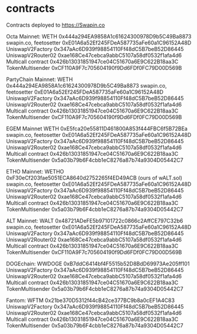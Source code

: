 # contracts
Contracts deployed to https://Swapin.co

Octa Mainnet:
WETH			0x444a294EA9858A1c61624300978D9b5C49Ba8873
swapin.co, feetosetter	0xE01A6a52Ef245FDeA587735aFe60a1C96152A48D
UniswapV2Factory	0x347aAc6D939f98854110Ff48dC5B7beB52D86445
UniswapV2Router02	0xae168Ce47cebca9abbC5107a58df0532f1afa4d6
Multicall contract	0x426b13031851947ce04C51670a6E9C622B18aa3C
TokenMultisender	0xCF110A9F7c705604190f9Dd6FDf0FC79D00D569B

PartyChain Mainnet:
WETH			0x444a294EA9858A1c61624300978D9b5C49Ba8873
swapin.co, feetosetter	0xE01A6a52Ef245FDeA587735aFe60a1C96152A48D
UniswapV2Factory	0x347aAc6D939f98854110Ff48dC5B7beB52D86445
UniswapV2Router02	0xae168Ce47cebca9abbC5107a58df0532f1afa4d6
Multicall contract	0x426b13031851947ce04C51670a6E9C622B18aa3C
TokenMultisender	0xCF110A9F7c705604190f9Dd6FDf0FC79D00D569B

EGEM Mainnet 
WETH			0xE5fca20e55811D461800A853f444FBC6f5B72BEa	
swapin.co, feetosetter	0xE01A6a52Ef245FDeA587735aFe60a1C96152A48D
UniswapV2Factory	0x347aAc6D939f98854110Ff48dC5B7beB52D86445
UniswapV2Router02	0xae168Ce47cebca9abbC5107a58df0532f1afa4d6
Multicall contract	0x426b13031851947ce04C51670a6E9C622B18aa3C
TokenMultisender	0x5a03b79b6F4cbb1eC8276a87b74a9304D05442C7


ETHO Mainnet:
WETHO			0xF30eCf203fae5051ECA8640d2752265f4ED49ACB	(ours of wALT.sol)
swapin.co, feetosetter	0xE01A6a52Ef245FDeA587735aFe60a1C96152A48D
UniswapV2Factory	0x347aAc6D939f98854110Ff48dC5B7beB52D86445
UniswapV2Router02	0xae168Ce47cebca9abbC5107a58df0532f1afa4d6
Multicall contract	0x426b13031851947ce04C51670a6E9C622B18aa3C
TokenMultisender	0x5a03b79b6F4cbb1eC8276a87b74a9304D05442C7

ALT Mainnet:
WALT			0x48721ADeFE5b97101722c0866c2AffCE797C32b6
swapin.co, feetosetter	0xE01A6a52Ef245FDeA587735aFe60a1C96152A48D
UniswapV2Factory	0x347aAc6D939f98854110Ff48dC5B7beB52D86445
UniswapV2Router02	0xae168Ce47cebca9abbC5107a58df0532f1afa4d6
Multicall contract	0x426b13031851947ce04C51670a6E9C622B18aa3C
TokenMultisender	0xCF110A9F7c705604190f9Dd6FDf0FC79D00D569B

DOGEchain:
WWDOGE			0xB7ddC6414bf4F5515b52D8BdD69973Ae205ff101
UniswapV2Factory	0x347aAc6D939f98854110Ff48dC5B7beB52D86445
UniswapV2Router02	0xae168Ce47cebca9abbC5107a58df0532f1afa4d6
Multicall contract	0x426b13031851947ce04C51670a6E9C622B18aa3C
TokenMultisender	0x5a03b79b6F4cbb1eC8276a87b74a9304D05442C7

Fantom:
WFTM			0x21be370D5312f44cB42ce377BC9b8a0cEF1A4C83
UniswapV2Factory	0x347aAc6D939f98854110Ff48dC5B7beB52D86445
UniswapV2Router02	0xae168Ce47cebca9abbC5107a58df0532f1afa4d6
Multicall contract	0x426b13031851947ce04C51670a6E9C622B18aa3C
TokenMultisender	0x5a03b79b6F4cbb1eC8276a87b74a9304D05442C7
